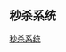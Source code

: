 ## 秒杀系统

<a href = "https://mp.weixin.qq.com/s/KWb3POodisbOEsQVblsoGw" style = "color = 'green'">秒杀系统</a>